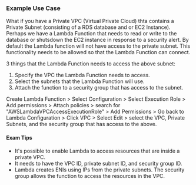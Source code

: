 ### Example Use Case

What if you have a Private VPC (Virtual Private Cloud) thta contains a Private Subnet (consisting of a RDS database and or EC2 Instance). Perhaps we have a Lambda Function that needs to read or write to the database or shutsdown the EC2 instance in response to a security alert. By default the Lambda function will not have access to the private subnet. This functionality needs to be allowed so that the Lambda Function can connect.

3 things that the Lambda Function needs to access the above subnet:

1. Specify the VPC the Lambda Function needs to access.
2. Select the subnets that the Lambda Function will use.
3. Attach the function to a security group that has access to the subnet.

Create Lambda Function > Select Configuration > Select Execution Role > Add permissions > Attach policies > search for "AWSLambdaVPCAccessExecutionRole" > Add Permissions > Go back to Lambda Configuration > Click VPC > Select Edit > select the VPC, Private Subnets, and the security group that has access to the above.

#### Exam Tips

- It's possible to enable Lambda to access resources that are inside a private VPC.
- It needs to have the VPC ID, private subnet ID, and security group ID.
- Lambda creates ENIs using IPs from the private subnets. The security group allows the function to access the resources in the VPC.
